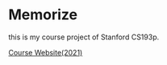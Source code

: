 # Memorize
this is my course project of Stanford CS193p.

[Course Website(2021)](https://cs193p.sites.stanford.edu)
